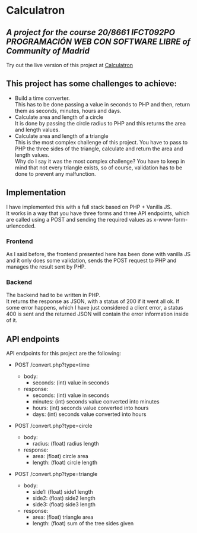 # Calculatron

## _A project for the course 20/8661 IFCT092PO PROGRAMACIÓN WEB CON SOFTWARE LIBRE of Community of Madrid_

Try out the live version of this project at [Calculatron](https://calculatron.adornapps.com)

## This project has some challenges to achieve:

-   Build a time converter.  
     This has to be done passing a value in seconds to PHP
    and then, return them as seconds, minutes, hours and days.
-   Calculate area and length of a circle  
     It is done by passing the circle radius to PHP and
    this returns the area and length values.
-   Calculate area and length of a triangle  
     This is the most complex challenge of this project.
    You have to pass to PHP the three sides of the triangle,
    calculate and return the area and length values.  
    Why do I say it was the most complex challenge?
    You have to keep in mind that not every triangle exists, so
    of course, validation has to be done to prevent any malfunction.

## Implementation

I have implemented this with a full stack based on PHP + Vanilla JS.  
It works in a way that you have three forms and three API endpoints,
which are called using a POST and sending the required values as x-www-form-urlencoded.

### Frontend

As I said before, the frontend presented here has been done with vanilla JS and it only
does some validation, sends the POST request to PHP and manages the result sent by PHP.

### Backend

The backend had to be written in PHP.  
It returns the response as JSON, with a status of 200 if it went all ok.
If some error happens, which I have just considered a client error, a status 400
is sent and the returned JSON will contain the error information inside of it.

## API endpoints

API endpoints for this project are the following:

-   POST /convert.php?type=time

    -   body:
        -   seconds: (int) value in seconds
    -   response:
        -   seconds: (int) value in seconds
        -   minutes: (int) seconds value converted into minutes
        -   hours: (int) seconds value converted into hours
        -   days: (int) seconds value converted into hours

-   POST /convert.php?type=circle

    -   body:
        -   radius: (float) radius length
    -   response:
        -   area: (float) circle area
        -   length: (float) circle length

-   POST /convert.php?type=triangle
    -   body:
        -   side1: (float) side1 length
        -   side2: (float) side2 length
        -   side3: (float) side3 length
    -   response:
        -   area: (float) triangle area
        -   length: (float) sum of the tree sides given
